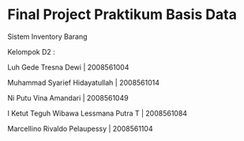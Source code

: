 # Final Project Praktikum Basis Data

Sistem Inventory Barang


Kelompok D2 :


Luh Gede Tresna Dewi                    | 2008561004


Muhammad Syarief Hidayatullah           | 2008561014


Ni Putu Vina Amandari                   | 2008561049


I Ketut Teguh Wibawa Lessmana Putra T   | 2008561084


Marcellino Rivaldo Pelaupessy           | 2008561104
